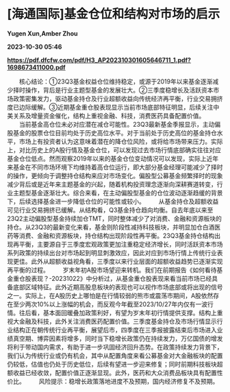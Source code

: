 # [海通国际]基金仓位和结构对市场的启示
**Yugen Xun,Amber Zhou**

**2023-10-30 05:46**

**https://pdf.dfcfw.com/pdf/H3_AP202310301605646711_1.pdf?1698673411000.pdf**

　　核心结论：①23Q3基金权益仓位维持稳定，或源于2019年以来基金逐渐减少择时操作，背后是行业主题型基金的发展壮大。②三季度稳增长及活跃资本市场政策密集发力，驱动基金持仓及行业超额收益向传统经济再平衡，行业交易拥挤度已边际缓解。③近期基金重仓股表现显示当前市场底部特征明显，后续关注中美关系及增量资金催化，结构上重视金融、科技，消费医药具备配置价值。 　　当前基金高仓位未必对应潜在减仓可能性。23Q3最新基金季报显示，主动偏股基金的股票仓位目前均处于历史高位水平。对于当前处于历史高位的基金持仓水平，市场上有投资者认为这意味着潜在的降仓位风险，或将给市场带来压力。实际上，对比历史上的A股行情及基金仓位，可以发现过去市场行情底部确实往往对应基金仓位低点。然而观察2019年以来的基金仓位变动情况可以发现，实际上近年来基金在不同市场环境下均维持着高仓位运行，即大部分基金经理可能减少了择时的操作，更倾向于调整持仓结构来应对市场变化。偏股型公募基金频繁择时的现象减少背后或是近年来主题基金的兴起，随着机构投资理念逐渐向深耕赛道转变，行业主题型基金逐渐壮大。综合来看，在主动偏股型基金的仓位波动逐渐趋缓的背景下，后续选择基金进一步降低仓位的可能性或较小。 　　从基金持仓及超额收益可见行业交易拥挤已缓解。从结构看，Q3基金持仓趋向均衡。自去年底以来至23Q2主动偏股型基金持续加仓TMT，同时整体减少了对消费、金融和资源板块的持仓。从23Q3的最新变化来看，基金则阶段性减持科技板块，并明显加仓白酒医药等消费、金融和资源板块，持仓结构出现阶段性再平衡。23Q3基金持仓结构出现再平衡，主要源自于三季度宏观政策更加注重稳定经济增长，同时活跃资本市场系列政策的持续出台对市场起到明显刺激效应，因此对应到市场行情上传统行业表现更佳。此外从超额收益视角看，三季度以来行业层面的超额收益趋势已逐渐实现再平衡的过程。 　　岁末年初A股市场望迎来转机。我们在前期报告《如何看待基金重仓股表现？-20231022》中分析过，从基金重仓股表现来看当前市场已经具备底部区域特征。此外近期高股息板块的表现也可以视作市场底部或将出现的信号之一。实际上，在A股历史上哪怕是在行情较弱的熊市或震荡市期间，A股依然存在至少两次10%以上涨幅的机会，而反观今年截至2023/10/27年内仅有一波行情。往后看，基本面回暖叠加政策利好，有望为岁末年初行情提供支撑。结构上重视大金融及科技，此外关注消费医药配置价值。三季度基金持仓及市场行情显示行业结构正在朝传统行业再平衡，展望后市，四季度在三季报披露结束后市场进入业绩真空期、博弈因素将增多，同时当下稳增长政策仍在持续发力，万亿国债的增发将利于带动国内需求，有助于进一步巩固经济回升态势。在政策持续发力背景下，我们认为传统行业或仍有机会，其中从配置角度来看公募基金对大金融板块的配置仍较低，估值也仍处于历史低位，后续有望进一步迎来修复；同时前期科技板块超额收益已经收敛，配置价值正逐渐显现。此外，医药和大众消费品板块具有配置性价比。 　　风险提示：稳增长政策落地进度不及预期，国内经济修复不及预期。
